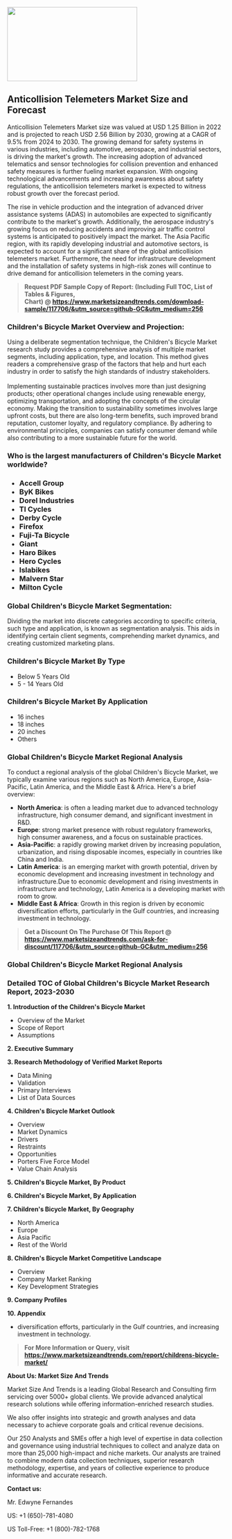 <p><img class="alignnone size-medium wp-image-20088" src="https://ffe5etoiles.com/wp-content/uploads/2024/12/MST1-300x171.png" alt="" width="300" height="171" /></p><h2>Anticollision Telemeters Market Size and Forecast</h2><p>Anticollision Telemeters Market size was valued at USD 1.25 Billion in 2022 and is projected to reach USD 2.56 Billion by 2030, growing at a CAGR of 9.5% from 2024 to 2030. The growing demand for safety systems in various industries, including automotive, aerospace, and industrial sectors, is driving the market's growth. The increasing adoption of advanced telematics and sensor technologies for collision prevention and enhanced safety measures is further fueling market expansion. With ongoing technological advancements and increasing awareness about safety regulations, the anticollision telemeters market is expected to witness robust growth over the forecast period.</p><p>The rise in vehicle production and the integration of advanced driver assistance systems (ADAS) in automobiles are expected to significantly contribute to the market's growth. Additionally, the aerospace industry's growing focus on reducing accidents and improving air traffic control systems is anticipated to positively impact the market. The Asia Pacific region, with its rapidly developing industrial and automotive sectors, is expected to account for a significant share of the global anticollision telemeters market. Furthermore, the need for infrastructure development and the installation of safety systems in high-risk zones will continue to drive demand for anticollision telemeters in the coming years.</p></p><blockquote id="" class=""><strong>Request PDF Sample Copy of Report: (Including Full TOC, List of Tables &amp; Figures, Chart)&nbsp;@&nbsp;<strong><a href="https://www.marketsizeandtrends.com/download-sample/117706/&utm_source=github-GC&utm_medium=256" target="_blank">https://www.marketsizeandtrends.com/download-sample/117706/&utm_source=github-GC&utm_medium=256</a></strong></strong></blockquote><h3 id="" class="">Children's Bicycle Market&nbsp;Overview and Projection:</h3><p id="" class="">Using a deliberate segmentation technique, the Children's Bicycle Market research study provides a comprehensive analysis of multiple market segments, including application, type, and location. This method gives readers a comprehensive grasp of the factors that help and hurt each industry in order to satisfy the high standards of industry stakeholders. <br /> <br />Implementing sustainable practices involves more than just designing products; other operational changes include using renewable energy, optimizing transportation, and adopting the concepts of the circular economy. Making the transition to sustainability sometimes involves large upfront costs, but there are also long-term benefits, such improved brand reputation, customer loyalty, and regulatory compliance. By adhering to environmental principles, companies can satisfy consumer demand while also contributing to a more sustainable future for the world.</p><h3 id="" class="">Who is the largest manufacturers of&nbsp;Children's Bicycle Market worldwide?</h3><h3 class=""><p><ul><li>Accell Group </li><li> ByK Bikes </li><li> Dorel Industries </li><li> TI Cycles </li><li> Derby Cycle </li><li> Firefox </li><li> Fuji-Ta Bicycle </li><li> Giant </li><li> Haro Bikes </li><li> Hero Cycles </li><li> Islabikes </li><li> Malvern Star </li><li> Milton Cycle</li></ul></p></h3><h3 id="" class="">Global&nbsp;Children's Bicycle Market Segmentation:</h3><p id="" class="">Dividing the market into discrete categories according to specific criteria, such type and application, is known as segmentation analysis. This aids in identifying certain client segments, comprehending market dynamics, and creating customized marketing plans.</p><h3 id="" class="">Children's Bicycle Market&nbsp;By Type</h3><p><p><ul><li>Below 5 Years Old</li><li> 5 - 14 Years Old</p></li></ul></p></p><h3 id="" class="">Children's Bicycle Market&nbsp;By Application</h3><p class=""><p><ul><li>16 inches</li><li> 18 inches</li><li> 20 inches</li><li> Others</li></ul></p></p><h3 id="" class="">Global Children's Bicycle Market Regional Analysis</h3><p id="" class="">To conduct a regional analysis of the global Children's Bicycle Market, we typically examine various regions such as North America, Europe, Asia-Pacific, Latin America, and the Middle East &amp; Africa. Here's a brief overview:</p><ul><li><strong>North America</strong>: is often a leading market due to advanced technology infrastructure, high consumer demand, and significant investment in R&amp;D.</li><li><strong>Europe</strong>: strong market presence with robust regulatory frameworks, high consumer awareness, and a focus on sustainable practices.</li><li><strong>Asia-Pacific</strong>: a rapidly growing market driven by increasing population, urbanization, and rising disposable incomes, especially in countries like China and India.</li><li><strong>Latin America</strong>: is an emerging market with growth potential, driven by economic development and increasing investment in technology and infrastructure.Due to economic development and rising investments in infrastructure and technology, Latin America is a developing market with room to grow.</li><li><strong>Middle East &amp; Africa</strong>: Growth in this region is driven by economic diversification efforts, particularly in the Gulf countries, and increasing investment in technology.</li></ul><blockquote id="" class=""><strong>Get a Discount On The Purchase Of This Report @ <strong><a href="https://www.marketsizeandtrends.com/ask-for-discount/117706/&utm_source=github-GC&utm_medium=256" target="_blank">https://www.marketsizeandtrends.com/ask-for-discount/117706/&utm_source=github-GC&utm_medium=256</a></strong></strong></blockquote><h3 id="" class="">Global Children's Bicycle Market Regional Analysis</h3><h3 id="" class="">Detailed TOC of Global Children's Bicycle Market Research Report, 2023-2030</h3><p id="" class=""><strong>1. Introduction of the Children's Bicycle Market</strong></p><ul><li>Overview of the Market</li><li>Scope of Report</li><li>Assumptions</li></ul><p id="" class=""><strong>2. Executive Summary</strong></p><p id="" class=""><strong>3. Research Methodology of Verified Market Reports</strong></p><ul><li>Data Mining</li><li>Validation</li><li>Primary Interviews</li><li>List of Data Sources</li></ul><p id="" class=""><strong>4. Children's Bicycle Market Outlook</strong></p><ul><li>Overview</li><li>Market Dynamics</li><li>Drivers</li><li>Restraints</li><li>Opportunities</li><li>Porters Five Force Model</li><li>Value Chain Analysis</li></ul><p id="" class=""><strong>5. Children's Bicycle Market, By Product</strong></p><p id="" class=""><strong>6. Children's Bicycle Market, By Application</strong></p><p id="" class=""><strong>7. Children's Bicycle Market, By Geography</strong></p><ul><li>North America</li><li>Europe</li><li>Asia Pacific</li><li>Rest of the World</li></ul><p id="" class=""><strong>8. Children's Bicycle Market Competitive Landscape</strong></p><ul><li>Overview</li><li>Company Market Ranking</li><li>Key Development Strategies</li></ul><p id="" class=""><strong>9. Company Profiles</strong></p><p id="" class=""><strong>10. Appendix</strong></p><ul><li>diversification efforts, particularly in the Gulf countries, and increasing investment in technology.</li></ul><blockquote id="" class=""><strong>For More Information or Query, visit <strong><strong><a href="https://www.marketsizeandtrends.com/report/childrens-bicycle-market/" target="_blank">https://www.marketsizeandtrends.com/report/childrens-bicycle-market/</a></strong></strong></strong></blockquote><p id="" class=""><strong>About Us: Market Size And Trends</strong></p><p id="" class="">Market Size And Trends is a leading Global Research and Consulting firm servicing over 5000+ global clients. We provide advanced analytical research solutions while offering information-enriched research studies.</p><p id="" class="">We also offer insights into strategic and growth analyses and data necessary to achieve corporate goals and critical revenue decisions.</p><p id="" class="">Our 250 Analysts and SMEs offer a high level of expertise in data collection and governance using industrial techniques to collect and analyze data on more than 25,000 high-impact and niche markets. Our analysts are trained to combine modern data collection techniques, superior research methodology, expertise, and years of collective experience to produce informative and accurate research.</p><p id="" class=""><strong>Contact us:</strong></p><p id="" class="">Mr. Edwyne Fernandes</p><p id="" class="">US: +1 (650)-781-4080</p><p id="" class="">US Toll-Free: +1 (800)-782-1768</p>
